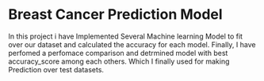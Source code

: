 # Breast Cancer Prediction Model

In this project i have Implemented Several Machine learning Model to fit over our dataset and calculated the accuracy for each model.
Finally, I have perfomed a perfomace comparison and detrmined model with best accuracy_score among each others. Which I finally used for making Prediction over test datasets.

